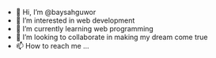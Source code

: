 - 👋 Hi, I’m @baysahguwor
- 👀 I’m interested in web development 
- 🌱 I’m currently learning web programming
- 💞️ I’m looking to collaborate in making my dream come true
- 📫 How to reach me ... 

<!---
baysahguwor/baysahguwor is a ✨ special ✨ repository because its `README.md` (this file) appears on your GitHub profile.
You can click the Preview link to take a look at your changes.
--->
